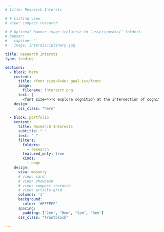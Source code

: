```yaml
---
# title: Research Intersts

# # Listing view
# view: compact-research

# # Optional banner image (relative to `assets/media/` folder).
# banner:
#   caption: ''
#   image: interdisciplinary.jpg

title: Research Intersts
type: landing

sections:
  - block: hero
    content:
      title: <font size=6>Our goal is</font>
      image:
        filename: intersect.png
      text: |
        <font size=4>To explore cognition at the intersection of cognitive psychology, neuroscience, and computer science through a multidisciplinary approach. Areas of interest include perception, recognition, reasoning, cognitive control, learning, memory, and social cognition, with the goal of uncovering their neural and computational mechanisms and bridging the gap between biological and artificial intelligence systems.</font>
    design:
      css_class: "hero"
  
  - block: portfolio
    content:
      title: Research Interests
      subtitle: " "
      text: " "
      filters:
        folders:
          - research
        featured_only: true
        kinds:
          - page
    design:
      view: masonry
      # view: card
      # view: showcase
      # view: compact-research
      # view: article-grid
      columns: '1'
      background:
        color: '#FFFFFF'
      spacing:
        padding: ["2em", "0em", "2em", "0em"]
      css_class: "frontblock"
  
---
```



